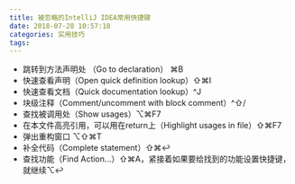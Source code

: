 ```yaml
---
title: 被忽略的IntelliJ IDEA常用快捷键
date: 2018-07-28 10:57:18
categories: 实用技巧
tags:
---
```

* 跳转到方法声明处 （Go to declaration） ⌘B
* 快速查看声明（Open quick definition lookup）⇧⌘I
* 快速查看文档（Quick documentation lookup）^J
* 块级注释（Comment/uncomment with block comment）^⇧/
* 查找被调用处（Show usages）⌥⌘F7
* 在本文件高亮引用，可以用在return上（Highlight usages in file）⇧⌘F7
* 弹出重构窗口 ⌥⇧⌘T
* 补全代码（Complete statement）⇧⌘↩︎
* 查找功能（Find Action...）⇧⌘A，紧接着如果要给找到的功能设置快捷键，就继续⌥↩︎
 